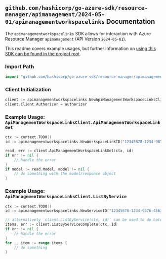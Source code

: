 
## `github.com/hashicorp/go-azure-sdk/resource-manager/apimanagement/2024-05-01/apimanagementworkspacelinks` Documentation

The `apimanagementworkspacelinks` SDK allows for interaction with Azure Resource Manager `apimanagement` (API Version `2024-05-01`).

This readme covers example usages, but further information on [using this SDK can be found in the project root](https://github.com/hashicorp/go-azure-sdk/tree/main/docs).

### Import Path

```go
import "github.com/hashicorp/go-azure-sdk/resource-manager/apimanagement/2024-05-01/apimanagementworkspacelinks"
```


### Client Initialization

```go
client := apimanagementworkspacelinks.NewApiManagementWorkspaceLinksClientWithBaseURI("https://management.azure.com")
client.Client.Authorizer = authorizer
```


### Example Usage: `ApiManagementWorkspaceLinksClient.ApiManagementWorkspaceLinkGet`

```go
ctx := context.TODO()
id := apimanagementworkspacelinks.NewWorkspaceLinkID("12345678-1234-9876-4563-123456789012", "example-resource-group", "serviceName", "workspaceId")

read, err := client.ApiManagementWorkspaceLinkGet(ctx, id)
if err != nil {
	// handle the error
}
if model := read.Model; model != nil {
	// do something with the model/response object
}
```


### Example Usage: `ApiManagementWorkspaceLinksClient.ListByService`

```go
ctx := context.TODO()
id := apimanagementworkspacelinks.NewServiceID("12345678-1234-9876-4563-123456789012", "example-resource-group", "serviceName")

// alternatively `client.ListByService(ctx, id)` can be used to do batched pagination
items, err := client.ListByServiceComplete(ctx, id)
if err != nil {
	// handle the error
}
for _, item := range items {
	// do something
}
```
